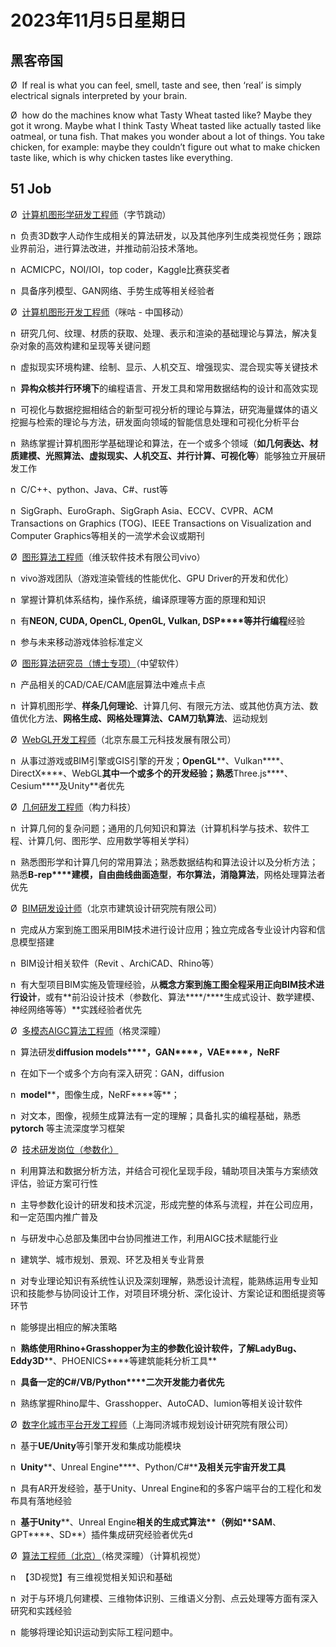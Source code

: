 # 2023年11月5日星期日

## 黑客帝国

Ø  If real is what you can feel, smell, taste and see, then ‘real’ is simply electrical signals interpreted by your brain.

Ø  how do the machines know what Tasty Wheat tasted like? Maybe they got it wrong. Maybe what I think Tasty Wheat tasted like actually tasted like oatmeal, or tuna fish. That makes you wonder about a lot of things. You take chicken, for example: maybe they couldn’t figure out what to make chicken taste like, which is why chicken tastes like everything.

## 51 Job

Ø  [计算机图形学研发工程师](https://jobs.51job.com/beijing/149633143.html?s=sou_sou_soulb&t=0_0&req=46be23340a5a5c4070aa7e3fc84e943e&timestamp__1258=n4AxBD2DRDcDyBD0Djx0Hj%2BIGC9A1nIq0QweQ4D&alichlgref=https%3A%2F%2Fwe.51job.com%2F)（字节跳动）

n  负责3D数字人动作生成相关的算法研发，以及其他序列生成类视觉任务；跟踪业界前沿，进行算法改进，并推动前沿技术落地。

n  ACMICPC，NOI/IOI，top coder，Kaggle比赛获奖者

n  具备序列模型、GAN网络、手势生成等相关经验者

Ø  [计算机图形开发工程师](https://q.yingjiesheng.com/jobdetail/151075944.html?jobid=151075944)（咪咕 - 中国移动）

n  研究几何、纹理、材质的获取、处理、表示和渲染的基础理论与算法，解决复杂对象的高效构建和呈现等关键问题

n  虚拟现实环境构建、绘制、显示、人机交互、增强现实、混合现实等关键技术

n  **异构众核并行环境下**的编程语言、开发工具和常用数据结构的设计和高效实现

n  可视化与数据挖掘相结合的新型可视分析的理论与算法，研究海量媒体的语义挖掘与检索的理论与方法，研发面向领域的智能信息处理和可视化分析平台

n  熟练掌握计算机图形学基础理论和算法，在一个或多个领域（**如几何表达、材质建模、光照算法、虚拟现实、人机交互、并行计算、可视化等**）能够独立开展研发工作

n  C/C++、python、Java、C#、rust等

n  SigGraph、EuroGraph、SigGraph Asia、ECCV、CVPR、ACM Transactions on Graphics (TOG)、IEEE Transactions on Visualization and Computer Graphics等相关的一流学术会议或期刊

Ø  [图形算法工程师](https://q.yingjiesheng.com/jobdetail/147313892.html?jobid=147313892&partner=51wspcjoblist)（维沃软件技术有限公司vivo）

n  vivo游戏团队（游戏渲染管线的性能优化、GPU Driver的开发和优化）

n  掌握计算机体系结构，操作系统，编译原理等方面的原理和知识

n  有**NEON, CUDA, OpenCL, OpenGL, Vulkan, DSP****等并行编程**经验

n  参与未来移动游戏体验标准定义

Ø  [图形算法研究员（博士专项）](https://jobs.zhaopin.com/CC151294010J40521906014.htm?refcode=4019&srccode=401901&preactionid=c0a87ce9-8c46-42d1-9de6-58f4fe1cbeac)（中望软件）

n  产品相关的CAD/CAE/CAM底层算法中难点卡点

n  计算机图形学、**样条几何理论**、计算几何、有限元方法、或其他仿真方法、数值优化方法、**网格生成、网格处理算法、****CAM****刀轨算法**、运动规划

Ø  [WebGL开发工程师](https://jobs.zhaopin.com/CC200586880J40165878710.htm?refcode=4019&srccode=401902&preactionid=d3378c3b-110b-4fc3-be91-04acf56055a9)（北京东晨工元科技发展有限公司）

n  从事过游戏或BIM引擎或GIS引擎的开发；**OpenGL****、Vulkan****、DirectX****、WebGL**其中一个或多个的开发经验；熟悉**Three.js****、Cesium****及Unity**者优先

Ø  [几何研发工程师](https://jobs.zhaopin.com/CC487579430J40365922211.htm?refcode=4019&srccode=401902&preactionid=d3378c3b-110b-4fc3-be91-04acf56055a9)（构力科技）

n  计算几何的复杂问题；通用的几何知识和算法（计算机科学与技术、软件工程、计算几何、图形学、应用数学等相关学科）

n  熟悉图形学和计算几何的常用算法；熟悉数据结构和算法设计以及分析方法；熟悉**B-rep****建模，自由曲线曲面造型**，**布尔算法，消隐算法**，网格处理算法者优先

Ø  [BIM研发设计师](https://jobs.zhaopin.com/CC000429130J40161266113.htm?refcode=4019&srccode=401902&preactionid=c7e1ea48-ad09-4fee-9ba7-64a49f021496)（北京市建筑设计研究院有限公司）

n  完成从方案到施工图采用BIM技术进行设计应用；独立完成各专业设计内容和信息模型搭建

n  BIM设计相关软件（Revit 、ArchiCAD、Rhino等）

n  有大型项目BIM实施及管理经验，从**概念方案到施工图全程采用正向****BIM****技术进行设计**，或有**前沿设计技术（参数化、算法****/****生成式设计、数学建模、神经网络等等）**实践经验者优先

Ø  [多模态AIGC算法工程师](https://jobs.zhaopin.com/CC665506520J40476972802.htm?refcode=4019&srccode=401902&preactionid=c7e1ea48-ad09-4fee-9ba7-64a49f021496)（格灵深瞳）

n  算法研发**diffusion models****，GAN****，VAE****，NeRF**

n  在如下一个或多个方向有深入研究：GAN，diffusion

n  **model****，图像生成，NeRF****等**；

n  对文本，图像，视频生成算法有一定的理解；具备扎实的编程基础，熟悉 **pytorch** 等主流深度学习框架

Ø  [技术研发岗位（参数化）](https://jobs.51job.com/chongqing-ybq/150058156.html?s=sou_sou_soulb&t=0_0&req=a5dee908faa97cd981ed9e4de3cadf29&timestamp__1258=eqfxBDgDuDnD0lYD%2FCRx0Ke8GDRACDUx2xrD&alichlgref=https%3A%2F%2Fwe.51job.com%2F)

n  利用算法和数据分析方法，并结合可视化呈现手段，辅助项目决策与方案绩效评估，验证方案可行性

n  主导参数化设计的研发和技术沉淀，形成完整的体系与流程，并在公司应用，和一定范围内推广普及

n  与研发中心总部及集团中台协同推进工作，利用AIGC技术赋能行业

n  建筑学、城市规划、景观、环艺及相关专业背景

n  对专业理论知识有系统性认识及深刻理解，熟悉设计流程，能熟练运用专业知识和技能参与协同设计工作，对项目环境分析、深化设计、方案论证和图纸提资等环节

n  能够提出相应的解决策略

n  **熟练使用Rhino+Grasshopper****为主的参数化设计软件，了解LadyBug****、Eddy3D****、PHOENICS****等建筑能耗分析工具**

n  **具备一定的C#/VB/Python****二次开发能力者优先**

n  熟练掌握Rhino犀牛、Grasshopper、AutoCAD、lumion等相关设计软件

Ø  [数字化城市平台开发工程师](https://jobs.51job.com/shanghai-ypq/150262988.html?s=sou_sou_soulb&t=0_0&req=286598ca87438b665a12359baf52f15a&timestamp__1258=n4%2Bxni0QDto7qBKGQoDsD7fe5Y5thTRD8xAIbqx&alichlgref=https%3A%2F%2Fwe.51job.com%2F)（上海同济城市规划设计研究院有限公司）

n  基于**UE/Unity**等引擎开发和集成功能模块

n  **Unity****、Unreal Engine****、Python/C#****及相关元宇宙开发工具**

n  具有AR开发经验，基于Unity、Unreal Engine和的多客户端平台的工程化和发布具有落地经验

n  **基于Unity****、Unreal Engine****相关的生成式算法**（例如**SAM****、GPT****、SD**）插件集成研究经验者优先d

Ø  [算法工程师（北京）](https://q.yingjiesheng.com/jobdetail/147186031.html?jobid=147186031&partner=51wspcjoblist)（格灵深瞳）（计算机视觉）

n  【3D视觉】有三维视觉相关知识和基础

n  对于与环境几何建模、三维物体识别、三维语义分割、点云处理等方面有深入研究和实践经验

n  能够将理论知识运动到实际工程问题中。